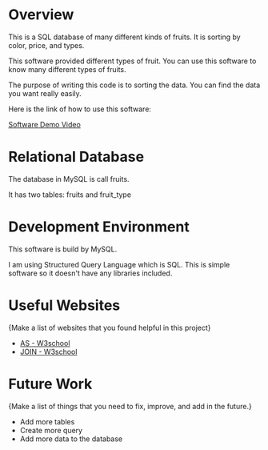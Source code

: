 # Overview

This is a SQL database of many different kinds of fruits. It is sorting by color, price, and types. 

This software provided different types of fruit. You can use this software to know many different types of fruits.

The purpose of writing this code is to sorting the data. You can find the data you want really easily. 

Here is the link of how to use this software:

[Software Demo Video](https://www.youtube.com/watch?v=Yd7nqrxJNhM)

# Relational Database

The database in MySQL is call fruits. 

It has two tables: fruits and fruit_type

# Development Environment

This software is build by MySQL.

I am using Structured Query Language which is SQL. This is simple software so it doesn't have any libraries included.  

# Useful Websites

{Make a list of websites that you found helpful in this project}
* [AS - W3school](https://www.w3schools.com/sql/sql_ref_as.asp)
* [JOIN - W3school](https://www.w3schools.com/sql/sql_join.asp)

# Future Work

{Make a list of things that you need to fix, improve, and add in the future.}
* Add more tables
* Create more query 
* Add more data to the database 